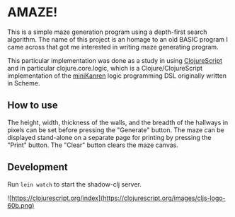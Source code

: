 # AMAZE!

This is a simple maze generation program using a depth-first search algorithm. The name of this project is an homage to an old BASIC program I came across that got me interested in writing maze generating program.

This particular implementation was done as a study in using [ClojureScript](https://clojurescript.org/) and in particular clojure.core.logic, which is a Clojure/ClojureScript implementation of the [miniKanren](http://minikanren.org/) logic programming DSL originally written in Scheme.

## How to use

The height, width, thickness of the walls, and the breadth of the hallways in pixels can be set before pressing the "Generate" button. The maze can be displayed stand-alone on a separate page for printing by pressing the "Print" button. The "Clear" button clears the maze canvas.

## Development

Run ```lein watch``` to start the shadow-clj server.

![https://clojurescript.org/index](https://clojurescript.org/images/cljs-logo-60b.png)
